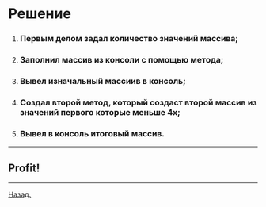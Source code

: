 # Решение

1) ### Первым делом задал количество значений массива;
2) ### Заполнил массив из консоли с помощью метода;
3) ### Вывел изначальный массиив в консоль;
4) ### Создал второй метод, который создаст второй массив из значений первого которые меньше 4х;
5) ### Вывел в консоль итоговый массив.
________________
## Profit!
________________
[Назад.](Readme.md)

